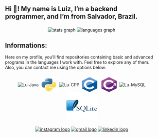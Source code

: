 <h2 align="left">Hi 👋! My name is Luiz, I’m a backend programmer, and I’m from Salvador, Brazil.</h2>

###

<div align="center">
  <img src="https://github-readme-stats.vercel.app/api?username=Luiz-Silva-Dev&hide_title=false&hide_rank=false&show_icons=true&include_all_commits=true&count_private=true&disable_animations=false&theme=dracula&locale=en&hide_border=false" height="150" alt="stats graph"  />
  <img src="https://github-readme-stats.vercel.app/api/top-langs?username=Luiz-Silva-Dev&locale=en&hide_title=false&layout=compact&card_width=320&langs_count=5&theme=dracula&hide_border=false" height="150" alt="languages graph"  />
</div>

###

<h2>Informations:</h2>
<p>Here on my profile, you'll find repositories containing basic and advanced programs in the languages I work with. Feel free to explore any of them. Also, you can contact me using the options below.</p>

###

<div align="center">
  <img align="center" alt="Lu-Java" height="70" width="80"src="https://cdn.jsdelivr.net/gh/devicons/devicon/icons/java/java-original-wordmark.svg">
  <img align="center" alt="Lu-Python" height="50" width="60" src="https://raw.githubusercontent.com/devicons/devicon/master/icons/python/python-original.svg">
  <img align="center" alt="Lu-CPP" height="50" width="60" src="https://cdn.jsdelivr.net/gh/devicons/devicon/icons/cplusplus/cplusplus-original.svg">
  <img align="center" alt="Lu-C" height="50" width="60"src="https://raw.githubusercontent.com/devicons/devicon/6910f0503efdd315c8f9b858234310c06e04d9c0/icons/c/c-original.svg">
  <img align="center" alt="LuC#" height="50" width="60" src="https://raw.githubusercontent.com/devicons/devicon/6910f0503efdd315c8f9b858234310c06e04d9c0/icons/csharp/csharp-original.svg">
  <img align="center" alt="Lu-MySQL" height="90" width="100" src="https://cdn.jsdelivr.net/gh/devicons/devicon/icons/mysql/mysql-original-wordmark.svg">
  <img align="center" alt="Lu-SQLite" height="90" width="100" src="https://raw.githubusercontent.com/devicons/devicon/6910f0503efdd315c8f9b858234310c06e04d9c0/icons/sqlite/sqlite-original-wordmark.svg">
</div>

###

<div align="center">
  <a href="https://www.instagram.com/luiz_28_0/" target="_blank"><img src="https://img.shields.io/static/v1?message=Instagram&logo=instagram&label=&color=E4405F&logoColor=white&labelColor=&style=for-the-badge" height="35" alt="instagram logo"/></a>
  <a href = "mailto:luiz.dantas2803@gmail.com"><img src="https://img.shields.io/static/v1?message=Gmail&logo=gmail&label=&color=D14836&logoColor=white&labelColor=&style=for-the-badge" height="35" alt="gmail logo"  /></a>
  <a href="https://www.linkedin.com/in/luiz-antonio-6817b526a/" target="_blank"><img src="https://img.shields.io/static/v1?message=LinkedIn&logo=linkedin&label=&color=0077B5&logoColor=white&labelColor=&style=for-the-badge" height="35" alt="linkedin logo"  /></a>
</div>

###
